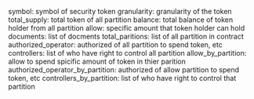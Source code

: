 
symbol: symbol of security token
granularity: granularity of the token
total_supply: total token of all partition
balance: total balance of token holder from all partition
allow: specific amount that token holder can hold
documents: list of docments
total_paritions: list of all partition in contract
authorized_operator: authorized of all partition to spend token, etc
controllers: list of who have right to control all partition
allow_by_partition: allow to spend spicific amount of token in thier parition
authorized_operator_by_partition: authorized of allow partition to spend token, etc
controllers_by_partition: list of who have right to control that partition

